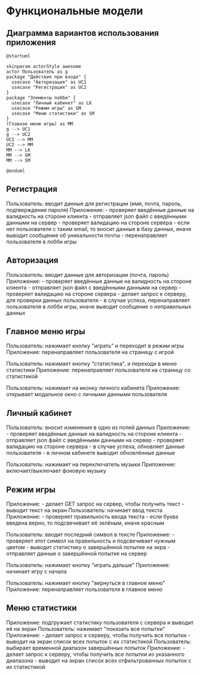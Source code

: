 # Функциональные модели

## Диаграмма вариантов использования приложения
``` plantuml
@startuml

skinparam actorStyle awesome
actor Пользователь as g
package "Действия при входе" {
  usecase "Авторизация" as UC1
  usecase "Регистрация" as UC2
}
package "Элементы лобби" {
  usecase "Личный кабинет" as LK
  usecase "Режим игры" as GM
  usecase "Меню статистики" as SM
}
(Главное меню игры) as MM
g --> UC1
g --> UC2
UC1 --> MM
UC2 --> MM
MM --> LK
MM --> GM
MM --> SM

@enduml
```

## Регистрация
Пользователь: вводит данные для регистрации (имя, почта, пароль, подтверждение пароля)
Приложение: 
    - проверяет введённые данные на валидность на стороне клиента
    - отправляет json файл с введёнными данными на сервер
    - проверяет валидацию на стороне сервера
    - если нет пользователя с таким email, то вносит данные в базу данных, иначе выводит сообщение об уникальности почты
    - перенаправляет пользователя в лобби игры

## Авторизация
Пользователь: вводит данные для авторизации (почта, пароль)
Приложение: 
    - проверяет введённые данные на валидность на стороне клиента
    - отправляет json файл с введёнными данными на сервер
    - проверяет валидацию на стороне сервера
    - делает запрос к серверу, для проверки данных пользователя
    - в случае успеха, перенаправляет пользователя в лобби игры, иначе выводит сообщение о неправильных данных

## Главное меню игры
Пользователь: нажимает кнопку "играть" и переходит в режим игры
Приложение: перенаправляет пользователя на страницу с игрой

Пользователь: нажимает кнопку "статистика", и переходи в меню статистики
Приложение: перенаправляет пользователя на страницу со статистикой

Пользователь: нажимает на иконку личного кабинета
Приложение: открывает модальное окно с личными данными пользователя

## Личный кабинет
Пользователь: вносит изменения в одно из полей данных
Приложение:
    - проверяет введённые данные на валидность на стороне клиента
    - отправляет json файл с введёнными данными на сервер
    - проверяет валидацию на стороне сервера
    - в случае успеха, обновляет данные пользователя
    - в личном кабинете выводит обновлённые данные

Пользователь: нажимает на переключатель музыки
Приложение: включает/выключает фоновую музыку

## Режим игры
Приложение: 
    - делает GET запрос на сервер, чтобы получить текст
    - выводит текст на экран
Пользователь: начинает ввод текста
Приложение: 
    - проверяет правильность ввода текста
    - если буква введена верно, то подсвечивает её зелёным, иначе красным

Пользователь: вводит последний символ в тексте
Приложение:
    - проверяет этот символ на правильность и подсвечивает нужным цветом
    - выводит статистику о завершённой попытке на экра
    - отправляет данные о завершённой попытке на сервер

Пользователь: нажимает кнопку "играть дальше"
Приложение: начинает игру с начала

Пользователь: нажимает кнопку "вернуться в главное меню"
Приложение: перенаправляет пользователя в главное меню

## Меню статистики
Приложение: подгружает статистику пользователя с сервера и выводит её на экран
Пользователь: нажимает "показать все попытки"
Приложение: 
    - делает запрос к серверу, чтобы получить все попытки
    - выводит на экран список всех попыток с их статистикой
Пользователь: выбирает временной диапазон завершённых попыток
Приложение: 
    - делает запрос к серверу, чтобы получить все попытки из указанного диапазона
    - выводит на экран список всех отфильтрованных попыток с их статистикой 
    
